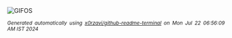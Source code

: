 <div align="justify">
<picture>
    <source media="(prefers-color-scheme: dark)" srcset="https://i.ibb.co/PCNFr6b/output-gif.gif">
    <source media="(prefers-color-scheme: light)" srcset="https://i.ibb.co/PCNFr6b/output-gif.gif">
    <img alt="GIFOS" src="https://i.ibb.co/PCNFr6b/output-gif.gif">
</picture>

<sub><i>Generated automatically using [x0rzavi/github-readme-terminal](https://github.com/x0rzavi/github-readme-terminal) on Mon Jul 22 06:56:09 AM IST 2024</i></sub>

<!-- <details>
<summary>More details</summary>

</details> -->
</div>

<!-- Image deletion URL: https://ibb.co/h8yLgmn/187ecd9640b0d0a6600d949b0363978c -->